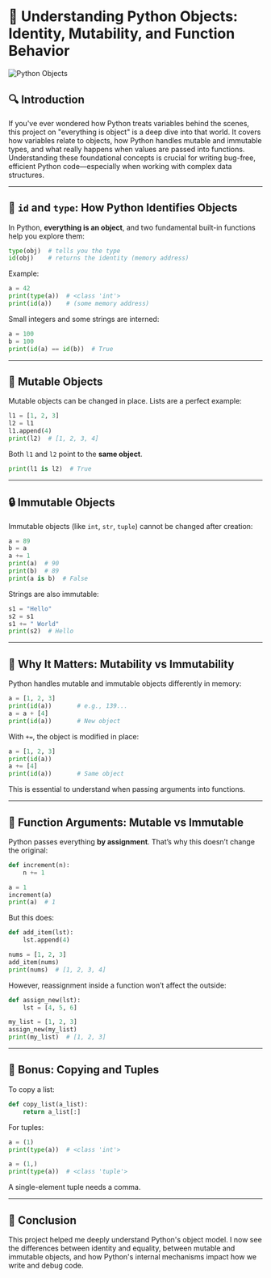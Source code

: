 # 🧠 Understanding Python Objects: Identity, Mutability, and Function Behavior

![Python Objects](https://upload.wikimedia.org/wikipedia/commons/c/c3/Python-logo-notext.svg)

## 🔍 Introduction

If you've ever wondered how Python treats variables behind the scenes, this project on "everything is object" is a deep dive into that world. It covers how variables relate to objects, how Python handles mutable and immutable types, and what really happens when values are passed into functions. Understanding these foundational concepts is crucial for writing bug-free, efficient Python code—especially when working with complex data structures.

---

## 🪪 `id` and `type`: How Python Identifies Objects

In Python, **everything is an object**, and two fundamental built-in functions help you explore them:

```python
type(obj)  # tells you the type
id(obj)    # returns the identity (memory address)
```

Example:

```python
a = 42
print(type(a))  # <class 'int'>
print(id(a))    # (some memory address)
```

Small integers and some strings are interned:

```python
a = 100
b = 100
print(id(a) == id(b))  # True
```

---

## 🔄 Mutable Objects

Mutable objects can be changed in place. Lists are a perfect example:

```python
l1 = [1, 2, 3]
l2 = l1
l1.append(4)
print(l2)  # [1, 2, 3, 4]
```

Both `l1` and `l2` point to the **same object**.

```python
print(l1 is l2)  # True
```

---

## 🔒 Immutable Objects

Immutable objects (like `int`, `str`, `tuple`) cannot be changed after creation:

```python
a = 89
b = a
a += 1
print(a)  # 90
print(b)  # 89
print(a is b)  # False
```

Strings are also immutable:

```python
s1 = "Hello"
s2 = s1
s1 += " World"
print(s2)  # Hello
```

---

## 🤔 Why It Matters: Mutability vs Immutability

Python handles mutable and immutable objects differently in memory:

```python
a = [1, 2, 3]
print(id(a))       # e.g., 139...
a = a + [4]
print(id(a))       # New object
```

With `+=`, the object is modified in place:

```python
a = [1, 2, 3]
print(id(a))
a += [4]
print(id(a))       # Same object
```

This is essential to understand when passing arguments into functions.

---

## 🧩 Function Arguments: Mutable vs Immutable

Python passes everything **by assignment**. That’s why this doesn’t change the original:

```python
def increment(n):
    n += 1

a = 1
increment(a)
print(a)  # 1
```

But this does:

```python
def add_item(lst):
    lst.append(4)

nums = [1, 2, 3]
add_item(nums)
print(nums)  # [1, 2, 3, 4]
```

However, reassignment inside a function won’t affect the outside:

```python
def assign_new(lst):
    lst = [4, 5, 6]

my_list = [1, 2, 3]
assign_new(my_list)
print(my_list)  # [1, 2, 3]
```

---

## 🚀 Bonus: Copying and Tuples

To copy a list:

```python
def copy_list(a_list):
    return a_list[:]
```

For tuples:

```python
a = (1)
print(type(a))  # <class 'int'>

a = (1,)
print(type(a))  # <class 'tuple'>
```

A single-element tuple needs a comma.

---

## 🧠 Conclusion

This project helped me deeply understand Python's object model. I now see the differences between identity and equality, between mutable and immutable objects, and how Python's internal mechanisms impact how we write and debug code.

